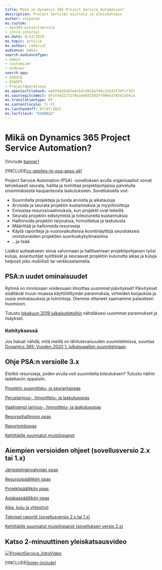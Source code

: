 ```yaml
---
title: Mikä on Dynamics 365 Project Service Automation?
description: Project Servicen esittely ja yleiskatsaus
author: stsporen
ms.custom:
- dyn365-projectservice
- intro-internal
ms.date: 9/23/2019
ms.topic: article
ms.author: ruhercul
audience: Admin
search.audienceType:
- admin
- customizer
- enduser
search.app:
- D365CE
- D365PS
- ProjectOperations
ms.openlocfilehash: ee6fda5da83e4cb3c4910af49c33243f39fc73d7
ms.sourcegitcommit: 0fafe022731f0e1e8693382ff906e3f8541d34ca
ms.translationtype: HT
ms.contentlocale: fi-FI
ms.lasthandoff: 07/07/2021
ms.locfileid: "6368922"
---
```

# <a name="what-is-dynamics-365-project-service-automation"></a>Mikä on Dynamics 365 Project Service Automation?

[!include [banner](../includes/psa-now-project-operations.md)]

[!INCLUDE[cc-applies-to-psa-apps-all](../includes/cc-applies-to-psa-apps-all.md)]

Project Service Automation (PSA) -sovelluksen avulla organisaatiot voivat tehokkaasti seurata, hallita ja toimittaa projektipohjaisia palveluita ensimmäisestä kaupanteosta laskutukseen. Sovelluksella voit:

- Suunnitella projekteja ja luoda arvioita ja aikatauluja
- Arvioida ja seurata projektin kustannuksia ja myyntivoittoja
- Ennustaa resurssivaatimuksia, kun projektit ovat tekeillä
- Seurata projektin edistymistä ja toteutuneita kustannuksia
- Hallinnoida projektin tarjouksia, hinnoittelua ja laskutusta
- Määrittää ja hallinnoida resursseja
- Käytä raportteja ja vuorovaikutteisia koontinäyttöjä seurataksesi onnistuneiden projektien suorituskykyilmaisimia
- ...ja lisää

Lisäksi auttaakseen sinua valvomaan ja hallitsemaan projektipohjaisen työsi kuluja, asiantuntijat syöttävät ja seuraavat projektiin kulunutta aikaa ja kuluja helposti joko mobiilisti tai verkkoselaimella.

## <a name="whats-new-in-psa"></a>PSA:n uudet ominaisuudet
Ryhmä on innoissaan voidessaan ilmoittaa uusimmat päivitykset! Päivitykset sisältävät muun muassa käyttöliittymän parannuksia, virheiden korjauksia ja uusia ominaisuuksia ja toimintoja. Olemme ottaneet saamamme palautteen huomioon.

Tutustu [lokakuun 2019 julkaisutietoihin](/dynamics365-release-plan/2019wave2/index) nähdäksesi uusimmat parannukset ja lisäykset.

### <a name="in-development"></a>Kehityksessä
Jos haluat nähdä, mitä meillä on lähitulevaisuuden suunnitelmissa, suuntaa [Dynamics 365: Vuoden 2020 1. julkaisuaallon suunnitelmaan](/dynamics365-release-plan/2020wave1/index).

## <a name="get-help-with-psa-version-3x"></a>Ohje PSA:n versiolle 3.x
Etsitkö resursseja, joiden avulla voit suunnitella toteutuksen? Tutustu näihin ladattaviin oppaisiin.

 [Projektin suunnittelu- ja seurantaopas](../psa/implementation-guides/project-planning-tracking.md)

 [Perustarjous-, hinnoittelu- ja laskutusopas](../psa/implementation-guides/begin-quoting-pricing-billing.md)

 [Vaativampi tarjous-, hinnoittelu- ja laskutusopas](../psa/implementation-guides/adv-quoting-pricing-billing.md)

 [Resurssihallinnon opas](../psa/implementation-guides/resource-management-guide.md)

 [Raportointiopas](../psa/implementation-guides/reporting-guide.md)

 [Kehittäjille suunnatut muistiinpanot](../psa/developer-guides/overview-dev-notes-v3.x.md)

## <a name="guidance-for-earlier-versions-app-version-2x-or-1x"></a>Aiempien versioiden ohjeet (sovellusversio 2.x tai 1.x)
 [Järjestelmänvalvojan opas](../psa/admin-guide.md)

 [Resurssipäällikön opas](../psa/resource-manager-guide.md)

 [Projektipäällikön opas](../psa/project-manager-guide.md)

 [Asiakaspäällikön opas](../psa/account-manager-guide.md)

 [Aika, kulu ja yhteistyö](../psa/time-expense-collaboration-guide.md)

 [Tekniset raportit (sovellusversio 2.x tai 1.x)](../psa/white-papers.md)

 [Kehittäjille suunnatut muistiinpanot (sovelluksen versio 2.x)](../psa/developer-guides/add-custom-qoi-forms-v2.x.md)

 ## <a name="watch-a-2-minute-overview-video"></a>Katso 2-minuuttinen yleiskatsausvideo
 <a name="heroArea"></a> [![ProjectService_IntroVideo](../psa/media/project-service-intro-video.png "ProjectService_IntroVideo")](https://go.microsoft.com/fwlink/p/?LinkId=799457)




[!INCLUDE[footer-include](../includes/footer-banner.md)]